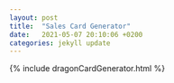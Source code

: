 ```yaml
---
layout: post
title:  "Sales Card Generator"
date:   2021-05-07 20:10:06 +0200
categories: jekyll update
---
```

{% include dragonCardGenerator.html %}